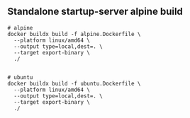 ## Standalone startup-server alpine build

```shell
# alpine
docker buildx build -f alpine.Dockerfile \
  --platform linux/amd64 \
  --output type=local,dest=. \
  --target export-binary \
  ./
  
  
# ubuntu
docker buildx build -f ubuntu.Dockerfile \
  --platform linux/amd64 \
  --output type=local,dest=. \
  --target export-binary \
  ./
```